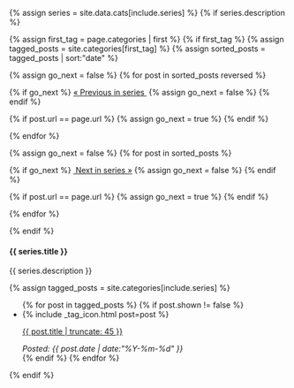 {% assign series = site.data.cats[include.series] %}
{% if series.description %}
<div class="btn-group" style="width:100%; margin-bottom: 12px;" role="group" aria-label="Series navigation">
{% assign first_tag = page.categories | first %}
{% if first_tag %}
{% assign tagged_posts = site.categories[first_tag] %}
{% assign sorted_posts = tagged_posts | sort:"date" %}

{% assign go_next = false %}
{% for post in sorted_posts reversed %}

{% if go_next %}
<a class="btn btn-theme" href="{{ post.url }}" style="width:45%" title="Previous post in this series: {{ post.title }}">&laquo; Previous in series&nbsp;</a>
{% assign go_next = false %}
{% endif %}

{% if post.url == page.url %}
{% assign go_next = true %}
{% endif %}

{% endfor %}

{% assign go_next = false %}
{% for post in sorted_posts %}

{% if go_next %}
<a class="btn btn-theme" href="{{ post.url }}" style="width:45%" title="Next post in this series: {{ post.title }}">&nbsp;Next in series&nbsp;&raquo;</a>
{% assign go_next = false %}
{% endif %}

{% if post.url == page.url %}
{% assign go_next = true %}
{% endif %}

{% endfor %}

</div>

{% endif %}

<h4>{{ series.title }}</h4>
<div class="hline"></div>
<p>
{{ series.description }}
</p>

{% assign tagged_posts = site.categories[include.series] %}
<ul class="popular-posts">
  {% for post in tagged_posts %}
  {% if post.shown != false %}
    <li>
      {% include _tag_icon.html post=post %}
      <p><a href="{{ site.url }}{{ post.url }}" title="{{ post.title }}">{{ post.title | truncate: 45 }}</a></p>
      <em>Posted: {{ post.date | date:"%Y-%m-%d" }}</em>
    </li>
  {% endif %}
  {% endfor %}
</ul>
<div class="clearfix"></div>

{% endif %}